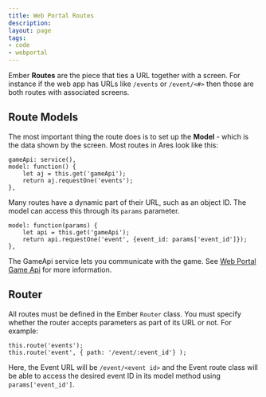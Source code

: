 ```yaml
---
title: Web Portal Routes
description:
layout: page
tags: 
- code
- webportal
---
```


Ember **Routes** are the piece that ties a URL together with a screen.  For instance if the web app has URLs like `/events` or `/event/<#>` then those are both routes with associated screens.

## Route Models

The most important thing the route does is to set up the **Model** - which is the data shown by the screen.   Most routes in Ares look like this:

    gameApi: service(),    
    model: function() {
        let aj = this.get('gameApi');
        return aj.requestOne('events');
    },

Many routes have a dynamic part of their URL, such as an object ID.  The model can access this through its `params` parameter.

    model: function(params) {
        let api = this.get('gameApi');
        return api.requestOne('event', {event_id: params['event_id']});
    },

The GameApi service lets you communicate with the game.  See [Web Portal Game Api](/tutorials/code/web-game-api.html) for more information.

## Router

All routes must be defined in the Ember `Router` class.  You must specify whether the router accepts parameters as part of its URL or not.  For example:

    this.route('events');
    this.route('event', { path: '/event/:event_id'} );

Here, the Event URL will be `/event/<event id>` and the Event route class will be able to access the desired event ID in its model method using `params['event_id']`.